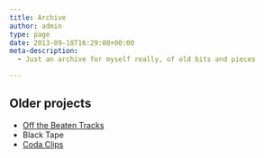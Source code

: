 ```yaml
---
title: Archive
author: admin
type: page
date: 2013-09-18T16:29:08+00:00
meta-description:
  - Just an archive for myself really, of old bits and pieces

---
```


## Older projects

  * [Off the Beaten Tracks](http://offthebeatentracks.lobban.org)
  * Black Tape
  * [Coda Clips](http://coda-clips.lobban.org/)
